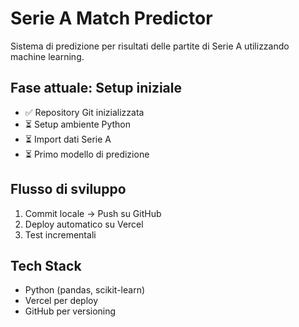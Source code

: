 # Serie A Match Predictor

Sistema di predizione per risultati delle partite di Serie A utilizzando machine learning.

## Fase attuale: Setup iniziale
- ✅ Repository Git inizializzata
- ⏳ Setup ambiente Python
- ⏳ Import dati Serie A
- ⏳ Primo modello di predizione

## Flusso di sviluppo
1. Commit locale → Push su GitHub
2. Deploy automatico su Vercel
3. Test incrementali

## Tech Stack
- Python (pandas, scikit-learn)
- Vercel per deploy
- GitHub per versioning